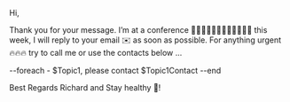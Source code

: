 Hi,

Thank you for your message.
I’m at a conference 👩‍💻👨‍💻👩‍💻👨‍💻👩‍💻👨‍💻 this week, I will reply to your email ✉️ as soon as possible.
For anything urgent 🔥🔥🔥 try to call me or use the contacts below ...

--foreach
    - $Topic1, please contact $Topic1Contact
--end

Best Regards Richard and Stay healthy 🥗!
